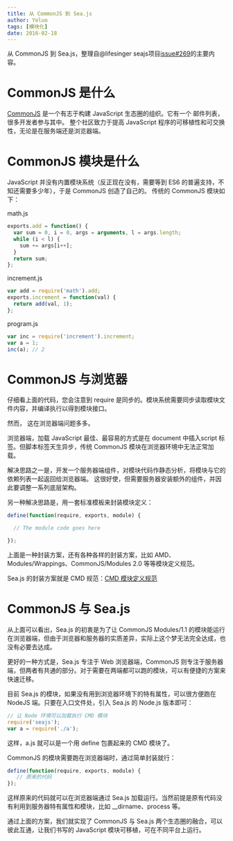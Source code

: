 ```yaml
---
title: 从 CommonJS 到 Sea.js
author: Yeluo
tags: [模块化]
date: 2016-02-18
---
```



从 CommonJS 到 Sea.js，整理自@lifesinger seajs项目[issue#269](https://github.com/seajs/seajs/issues/269)的主要内容。

# CommonJS 是什么

[CommonJS](http://www.commonjs.org/) 是一个有志于构建 JavaScript 生态圈的组织。它有一个 邮件列表，很多开发者参与其中。 整个社区致力于提高 JavaScript 程序的可移植性和可交换性，无论是在服务端还是浏览器端。

# CommonJS 模块是什么

JavaScript 并没有内置模块系统（反正现在没有，需要等到 ES6 的普遍支持，不知还需要多少年），于是 CommonJS 创造了自己的。 传统的 CommonJS 模块如下：

math.js
``` javascript
exports.add = function() {
  var sum = 0, i = 0, args = arguments, l = args.length;
  while (i < l) {
    sum += args[i++];
  }
  return sum;
};
```

increment.js
``` javascript
var add = require('math').add;
exports.increment = function(val) {
  return add(val, 1);
};
```

program.js
``` javascript
var inc = require('increment').increment;
var a = 1;
inc(a); // 2
```

# CommonJS 与浏览器

仔细看上面的代码，您会注意到 require 是同步的。模块系统需要同步读取模块文件内容，并编译执行以得到模块接口。

然而， 这在浏览器端问题多多。

浏览器端，加载 JavaScript 最佳、最容易的方式是在 document 中插入script 标签。但脚本标签天生异步，传统 CommonJS 模块在浏览器环境中无法正常加载。

解决思路之一是，开发一个服务器端组件，对模块代码作静态分析，将模块与它的依赖列表一起返回给浏览器端。 这很好使，但需要服务器安装额外的组件，并因此要调整一系列底层架构。

另一种解决思路是，用一套标准模板来封装模块定义：

``` javascript
define(function(require, exports, module) {

  // The module code goes here

});
```

上面是一种封装方案，还有各种各样的封装方案，比如 AMD、Modules/Wrappings、CommonJS/Modules 2.0 等等模块定义规范。

Sea.js 的封装方案就是 CMD 规范：[CMD 模块定义规范](https://github.com/seajs/seajs/issues/242)

# CommonJS 与 Sea.js

从上面可以看出，Sea.js 的初衷是为了让 CommonJS Modules/1.1 的模块能运行在浏览器端，但由于浏览器和服务器的实质差异，实际上这个梦无法完全达成，也没有必要去达成。

更好的一种方式是，Sea.js 专注于 Web 浏览器端，CommonJS 则专注于服务器端，但两者有共通的部分。对于需要在两端都可以跑的模块，可以有便捷的方案来快速迁移。

目前 Sea.js 的模块，如果没有用到浏览器环境下的特有属性，可以很方便跑在 NodeJS 端。只要在入口文件处，引入 Sea.js 的 Node.js 版本即可：

``` javascript
// 让 Node 环境可以加载执行 CMD 模块
require('seajs');
var a = require('./a');
```

这样，a.js 就可以是一个用 define 包裹起来的 CMD 模块了。

CommonJS 的模块需要跑在浏览器端时，通过简单封装就行：

``` javascript
define(function(require, exports, module) {
   // 原来的代码
});
```

这样原来的代码就可以在浏览器端通过 Sea.js 加载运行。当然前提是原有代码没有利用到服务器特有属性和模块，比如 __dirname、process 等。

通过上面的方案，我们就实现了 CommonJS 与 Sea.js 两个生态圈的融合，可以彼此互通，让我们书写的 JavaScript 模块可移植，可在不同平台上运行。